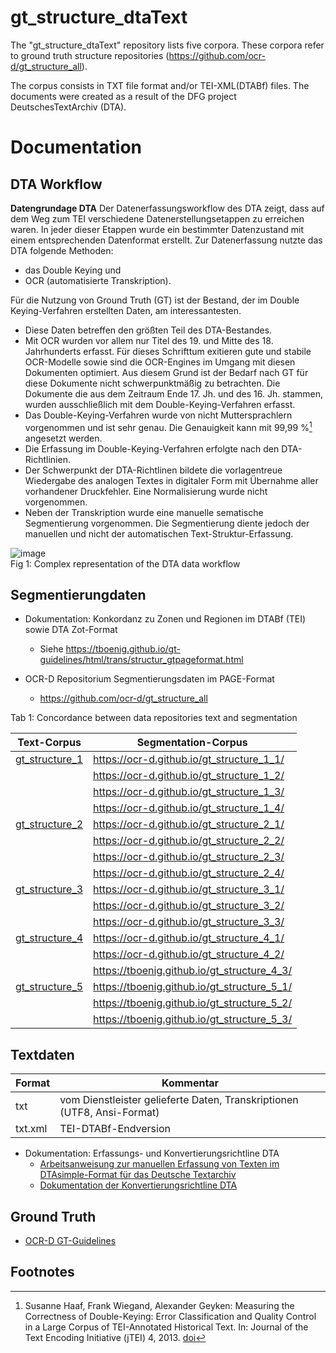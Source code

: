 # gt_structure_dtaText

The "gt_structure_dtaText" repository lists five corpora. These corpora refer to ground truth structure repositories (https://github.com/ocr-d/gt_structure_all). 

The corpus consists in TXT file format and/or TEI-XML(DTABf) files.
The documents were created as a result of the DFG project DeutschesTextArchiv (DTA).

# Documentation
## DTA Workflow
**Datengrundage DTA**
Der Datenerfassungsworkflow des DTA zeigt, dass auf dem Weg zum TEI verschiedene Datenerstellungsetappen zu erreichen waren.
In jeder dieser Etappen wurde ein bestimmter Datenzustand mit einem entsprechenden Datenformat erstellt.
Zur Datenerfassung nutzte das DTA folgende Methoden:
* das Double Keying und 
* OCR (automatisierte Transkription).

Für die Nutzung von Ground Truth (GT) ist der Bestand, der im Double Keying-Verfahren erstellten Daten, am interessantesten.
* Diese Daten betreffen den größten Teil des DTA-Bestandes.
* Mit OCR wurden vor allem nur Titel des 19. und Mitte des 18. Jahrhunderts erfasst. Für dieses Schrifttum exitieren gute und stabile OCR-Modelle sowie sind die OCR-Engines im Umgang mit diesen Dokumenten optimiert. Aus diesem Grund ist der Bedarf nach GT für diese Dokumente nicht schwerpunktmäßig zu betrachten. Die Dokumente die aus dem Zeitraum Ende 17. Jh. und des 16. Jh. stammen, wurden ausschließlich mit dem Double-Keying-Verfahren erfasst.
* Das Double-Keying-Verfahren wurde von nicht Muttersprachlern vorgenommen und ist sehr genau. Die Genauigkeit kann mit 99,99 %[^1] angesetzt werden.
* Die Erfassung im Double-Keying-Verfahren erfolgte nach den DTA-Richtlinien.
* Der Schwerpunkt der DTA-Richtlinen bildete die vorlagentreue Wiedergabe des analogen Textes in digitaler Form mit Übernahme aller vorhandener Druckfehler. Eine Normalisierung wurde nicht vorgenommen.
* Neben der Transkription wurde eine manuelle sematische Segmentierung vorgenommen. Die Segmentierung diente jedoch der manuellen und nicht der automatischen Text-Struktur-Erfassung.

![image](https://github.com/deutschestextarchiv/gt_structure_dtaText/assets/26142921/cbe87861-cea2-4585-9169-eabc36bad2bf)<br/>
Fig 1: Complex representation of the DTA data workflow

## Segmentierungdaten
- Dokumentation: Konkordanz zu Zonen und Regionen im DTABf (TEI) sowie DTA Zot-Format 
  -  Siehe https://tboenig.github.io/gt-guidelines/html/trans/structur_gtpageformat.html

- OCR-D Repositorium Segmentierungsdaten im PAGE-Format
  -  https://github.com/ocr-d/gt_structure_all  

Tab 1: Concordance between data repositories text and segmentation

|Text-Corpus       | Segmentation-Corpus|
| --------         | --------           | 
|[gt_structure_1](https://github.com/deutschestextarchiv/gt_structure_dtaText/tree/main/corpus/gt_structure_1)    | https://ocr-d.github.io/gt_structure_1_1/|
|                  |https://ocr-d.github.io/gt_structure_1_2/|
|                  |https://ocr-d.github.io/gt_structure_1_3/|
|                  |https://ocr-d.github.io/gt_structure_1_4/|
|[gt_structure_2](https://github.com/deutschestextarchiv/gt_structure_dtaText/tree/main/corpus/gt_structure_2)    |https://ocr-d.github.io/gt_structure_2_1/|
|                  |https://ocr-d.github.io/gt_structure_2_2/|
|                  |https://ocr-d.github.io/gt_structure_2_3/|
|                  |https://ocr-d.github.io/gt_structure_2_4/|
|[gt_structure_3](https://github.com/deutschestextarchiv/gt_structure_dtaText/tree/main/corpus/gt_structure_3)    |https://ocr-d.github.io/gt_structure_3_1/|
|                  |https://ocr-d.github.io/gt_structure_3_2/|
|                  |https://ocr-d.github.io/gt_structure_3_3/|
|[gt_structure_4](https://github.com/deutschestextarchiv/gt_structure_dtaText/tree/main/corpus/gt_structure_4)    |https://ocr-d.github.io/gt_structure_4_1/|
|                  |https://ocr-d.github.io/gt_structure_4_2/|
|                  |https://tboenig.github.io/gt_structure_4_3/|
|[gt_structure_5](https://github.com/deutschestextarchiv/gt_structure_dtaText/tree/main/corpus/gt_structure_5)    |https://tboenig.github.io/gt_structure_5_1/|
|                  |https://tboenig.github.io/gt_structure_5_2/|
|                  |https://tboenig.github.io/gt_structure_5_3/|

## Textdaten

| Format           | Kommentar | 
| --------         | --------  | 
| txt              | vom Dienstleister gelieferte Daten, Transkriptionen (UTF8, Ansi-Format)                        | 
| txt.xml          | TEI-DTABf-Endversion                                                                          | 


* Dokumentation: Erfassungs- und Konvertierungsrichtline DTA
    * [Arbeitsanweisung zur manuellen Erfassung von Texten im DTAsimple-Format für das Deutsche Textarchiv](https://github.com/tboenig/gt_structure_dtaText/blob/main/docu/Arbeitsanweisung_Texterfassung_20190710.pdf)
    * [Dokumentation der Konvertierungsrichtline DTA](https://tboenig.github.io/ConversionDTABf/html/taskbook/konvertierung.html)

## Ground Truth
- [OCR-D GT-Guidelines](https://tboenig.github.io/gt-guidelines/html/trans/index.html)

## Footnotes
[^1]: Susanne Haaf, Frank Wiegand, Alexander Geyken: Measuring the Correctness of Double-Keying: Error Classification and Quality Control in a Large Corpus of TEI-Annotated Historical Text. In: Journal of the Text Encoding Initiative (jTEI) 4, 2013. [doi](https://doi.org/10.4000/jtei.739)

